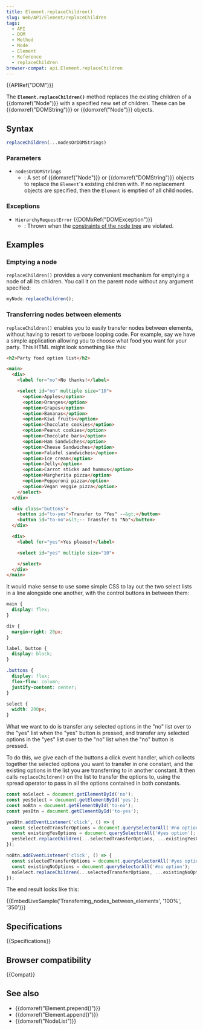```yaml
---
title: Element.replaceChildren()
slug: Web/API/Element/replaceChildren
tags:
  - API
  - DOM
  - Method
  - Node
  - Element
  - Reference
  - replaceChildren
browser-compat: api.Element.replaceChildren
---
```

{{APIRef("DOM")}}

The **`Element.replaceChildren()`** method replaces the
existing children of a {{domxref("Node")}} with a specified new set of children. These
can be {{domxref("DOMString")}} or {{domxref("Node")}} objects.

## Syntax

```js
replaceChildren(...nodesOrDOMStrings)
```

### Parameters

- `nodesOrDOMStrings`
  - : A set of {{domxref("Node")}} or {{domxref("DOMString")}} objects to replace the
    `Element`'s existing children with. If no replacement objects are
    specified, then the `Element` is emptied of all child nodes.

### Exceptions

- `HierarchyRequestError` {{DOMxRef("DOMException")}}
  - : Thrown when the [constraints of the node tree](https://dom.spec.whatwg.org/#concept-node-tree) are violated.

## Examples

### Emptying a node

`replaceChildren()` provides a very convenient mechanism for emptying a node
of all its children. You call it on the parent node without any argument specified:

```js
myNode.replaceChildren();
```

### Transferring nodes between elements

`replaceChildren()` enables you to easily transfer nodes between elements,
without having to resort to verbose looping code. For example, say we have a simple
application allowing you to choose what food you want for your party. This HTML might
look something like this:

```html
<h2>Party food option list</h2>

<main>
  <div>
    <label for="no">No thanks!</label>

    <select id="no" multiple size="10">
      <option>Apples</option>
      <option>Oranges</option>
      <option>Grapes</option>
      <option>Bananas</option>
      <option>Kiwi fruits</option>
      <option>Chocolate cookies</option>
      <option>Peanut cookies</option>
      <option>Chocolate bars</option>
      <option>Ham Sandwiches</option>
      <option>Cheese Sandwiches</option>
      <option>Falafel sandwiches</option>
      <option>Ice cream</option>
      <option>Jelly</option>
      <option>Carrot sticks and hummus</option>
      <option>Margherita pizza</option>
      <option>Pepperoni pizza</option>
      <option>Vegan veggie pizza</option>
    </select>
  </div>

  <div class="buttons">
    <button id="to-yes">Transfer to "Yes" --&gt;</button>
    <button id="to-no">&lt;-- Transfer to "No"</button>
  </div>

  <div>
    <label for="yes">Yes please!</label>

    <select id="yes" multiple size="10">

    </select>
  </div>
</main>
```

It would make sense to use some simple CSS to lay out the two select lists in a line
alongside one another, with the control buttons in between them:

```css
main {
  display: flex;
}

div {
  margin-right: 20px;
}

label, button {
  display: block;
}

.buttons {
  display: flex;
  flex-flow: column;
  justify-content: center;
}

select {
  width: 200px;
}
```

What we want to do is transfer any selected options in the "no" list over to the "yes"
list when the "yes" button is pressed, and transfer any selected options in the "yes"
list over to the "no" list when the "no" button is pressed.

To do this, we give each of the buttons a click event handler, which collects together
the selected options you want to transfer in one constant, and the existing options in
the list you are transferring to in another constant. It then calls
`replaceChildren()` on the list to transfer the options to, using the spread
operator to pass in all the options contained in both constants.

```js
const noSelect = document.getElementById('no');
const yesSelect = document.getElementById('yes');
const noBtn = document.getElementById('to-no');
const yesBtn = document.getElementById('to-yes');

yesBtn.addEventListener('click', () => {
  const selectedTransferOptions = document.querySelectorAll('#no option:checked');
  const existingYesOptions = document.querySelectorAll('#yes option');
  yesSelect.replaceChildren(...selectedTransferOptions, ...existingYesOptions);
});

noBtn.addEventListener('click', () => {
  const selectedTransferOptions = document.querySelectorAll('#yes option:checked');
  const existingNoOptions = document.querySelectorAll('#no option');
  noSelect.replaceChildren(...selectedTransferOptions, ...existingNoOptions);
});
```

The end result looks like this:

{{EmbedLiveSample('Transferring_nodes_between_elements', '100%', '350')}}

## Specifications

{{Specifications}}

## Browser compatibility

{{Compat}}

## See also

- {{domxref("Element.prepend()")}}
- {{domxref("Element.append()")}}
- {{domxref("NodeList")}}
